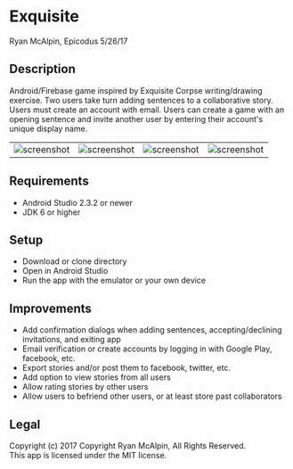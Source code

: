 # Exquisite
Ryan McAlpin, Epicodus 5/26/17

## Description
Android/Firebase game inspired by Exquisite Corpse writing/drawing exercise. Two users take turn adding sentences to a collaborative story. Users must create an account with email. Users can create a game with an opening sentence and invite another user by entering their account's unique display name.

|   |   |   |   |
| ------------- | ------------- | ------------- | ------------- |
| ![screenshot](/../screenshots/screenshots/screenshot-home.png?raw=true "screenshot")   | ![screenshot](/../screenshots/screenshots/screenshot-keyboard.png?raw=true "screenshot")  | ![screenshot](/../screenshots/screenshots/screenshot-story.png?raw=true "screenshot") | ![screenshot](/../screenshots/screenshots/screenshot-invites.png?raw=true "screenshot") |


## Requirements
* Android Studio 2.3.2 or newer
* JDK 6 or higher

## Setup
* Download or clone directory
* Open in Android Studio
* Run the app with the emulator or your own device

## Improvements
* Add confirmation dialogs when adding sentences, accepting/declining invitations, and exiting app
* Email verification or create accounts by logging in with Google Play, facebook, etc.
* Export stories and/or post them to facebook, twitter, etc.
* Add option to view stories from all users
* Allow rating stories by other users
* Allow users to befriend other users, or at least store past collaborators

## Legal
Copyright (c) 2017 Copyright Ryan McAlpin, All Rights Reserved.<br>
This app is licensed under the MIT license.
